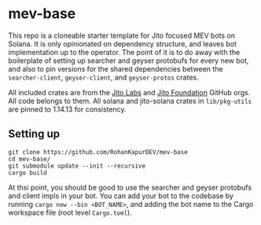 # mev-base

This repo is a cloneable starter template for Jito focused MEV bots on Solana. It is only opinionated on dependency structure, and leaves bot implementation up to the operator. The point of it is to do away with the boilerplate of setting up searcher and geyser protobufs for every new bot, and also to pin versions for the shared dependencies between the `searcher-client`, `geyser-client`, and `geyser-protos` crates.

All included crates are from the [Jito Labs](https://github.com/jito-labs) and [Jito Foundation](https://github.com/jito-foundation) GitHub orgs. All code belongs to them. All solana and jito-solana crates in `lib/pkg-utils` are pinned to 1.14.13 for consistency.

## Setting up

```base
git clone https://github.com/RohanKapurDEV/mev-base
cd mev-base/
git submodule update --init --recursive
cargo build
```

At thsi point, you should be good to use the searcher and geyser protobufs and client impls in your bot. You can add your bot to the codebase by running `cargo new --bin <BOT_NAME>`, and adding the bot name to the Cargo workspace file (root level `Cargo.toml`).

